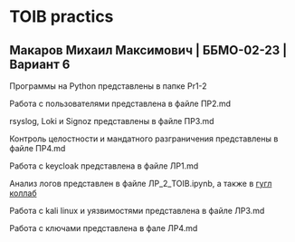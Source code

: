 # TOIB practics

## Макаров Михаил Максимович | ББМО-02-23 | Вариант 6

Программы на Python представлены в папке Pr1-2

Работа с пользователями представлена в файле ПР2.md

rsyslog, Loki и Signoz представлены в файле ПР3.md

Контроль целостности и мандатного разграничения представлены в файле ПР4.md

Работа с keycloak представлена в файле ЛР1.md

Анализ логов представлен в файле ЛР_2_TOIB.ipynb, а также в [гугл коллаб](https://colab.research.google.com/drive/1sTWovITWauuznFLgL7ooHpYiWRtsScFS)

Работа с kali linux и уязвимостями представлена в файле ЛР3.md

Работа с ключами представлена в фале ЛР4.md
